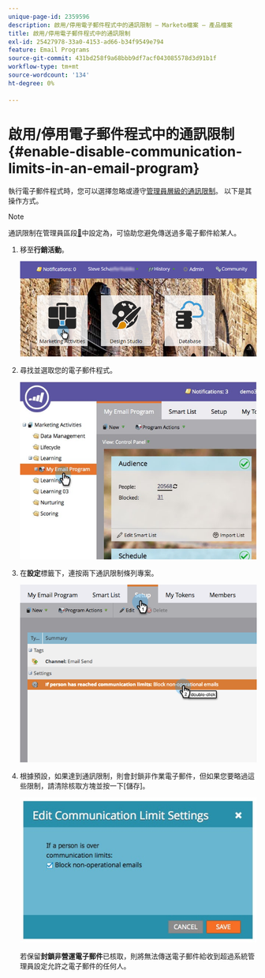 ```yaml
---
unique-page-id: 2359596
description: 啟用/停用電子郵件程式中的通訊限制 — Marketo檔案 — 產品檔案
title: 啟用/停用電子郵件程式中的通訊限制
exl-id: 25427978-33a0-4153-ad66-b34f9549e794
feature: Email Programs
source-git-commit: 431bd258f9a68bbb9df7acf043085578d3d91b1f
workflow-type: tm+mt
source-wordcount: '134'
ht-degree: 0%

---
```


# 啟用/停用電子郵件程式中的通訊限制 {#enable-disable-communication-limits-in-an-email-program}

執行電子郵件程式時，您可以選擇忽略或遵守[管理員層級的通訊限制](/help/marketo/product-docs/administration/email-setup/enable-communication-limits.md)。 以下是其操作方式。

>[!NOTE]
>
>通訊限制在管理員區段[&#128279;](/help/marketo/product-docs/administration/email-setup/enable-communication-limits.md)中設定為，可協助您避免傳送過多電子郵件給某人。

1. 移至&#x200B;**行銷活動**。

   ![](assets/login-marketing-activities-3.png)

1. 尋找並選取您的電子郵件程式。

   ![](assets/selectemailprogram-3.jpg)

1. 在&#x200B;**設定**&#x200B;標籤下，連按兩下通訊限制條列專案。

   ![](assets/blockoperational.png)

1. 根據預設，如果達到通訊限制，則會封鎖非作業電子郵件，但如果您要略過這些限制，請清除核取方塊並按一下[儲存]。**&#x200B;**

   ![](assets/ifaperson.jpg)

   若保留&#x200B;**封鎖非營運電子郵件**&#x200B;已核取，則將無法傳送電子郵件給收到超過系統管理員設定允許之電子郵件的任何人。
